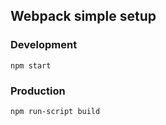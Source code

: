 ## Webpack simple setup

### Development

    npm start
    
### Production

    npm run-script build